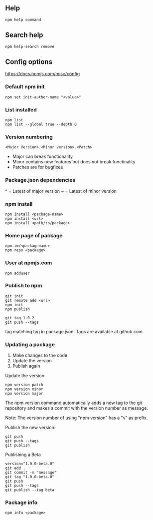 
## Help

```
npm help command
```

## Search help

````
npm help-search remove
````

## Config options

https://docs.npmjs.com/misc/config

### Default npm init
```
npm set init-author-name "<value>"
```

### List installed
```
npm list
npm list --global true --depth 0
```

### Version numbering

```
<Major Version>.<Minor version>.<Patch>
````

- Major can break functionality
- Minor contains new features but does not break functinality
- Patches are for bugfixes

### Package.json dependencies

^ = Latest of major version
~ = Latest of minor version

### npm install

```
npm install <package-name>
npm install <url>
npm install <path/to/package>
```

### Home page of package

```
npm.im/<packagename>
npm repo <package>
```

### User at npmjs.com

```
npm adduser
```

### Publish to npm

```
git init
git remote add <url>
npm init
npm publish

git tag 1.0.2
git push --tags
```

tag matching tag in package.json. Tags are available at github.com

### Updating a package

1. Make changes to the code
2. Update the version
3. Publish again

Update the version
```
npm version patch
npm version minor
npm version major
```

The npm version command automatically adds a new tag to the git repository and
makes a commit with the version number as message.

Note: The version number of using "npm version" has a "v" as prefix.

Publish the new version:
```
git push
git push --tags
git publish
```

Publishing a Beta

```
version="1.0.0-beta.0"
git add .
git commit -m "message"
git tag "1.0.0-beta.0"
git push
git push --tags
git publish --tag beta
````

### Package info
```
npm info <package>
```


